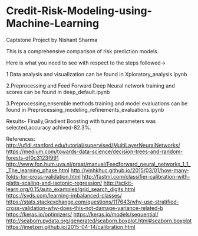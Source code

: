# Credit-Risk-Modeling-using-Machine-Learning
Captstone Project by Nishant Sharma

This is a comprehensive comparison of risk prediction models. 


Here is what you need to see with respect to the steps followed->

1.Data analysis and visualization can be found in Xploratory_analysis.ipynb


2.Preprocessing and Feed Forward Deep Neural network training and scores can be found in deep_default.ipynb

3.Preprocessing,ensemble methods training and model evaluations can be found in Preprocessing_modeling_refinements_evaluations.ipynb


Results-
Finally,Gradient Boosting with tuned parameters was selected,accuracy achived-82.3%.



References:
http://ufldl.stanford.edu/tutorial/supervised/MultiLayerNeuralNetworks/
https://medium.com/towards-data-science/decision-trees-and-random-forests-df0c3123f991
http://www.fon.hum.uva.nl/praat/manual/Feedforward_neural_networks_1_1__The_learning_phase.html
http://vinhkhuc.github.io/2015/03/01/how-many-folds-for-cross-validation.html
http://fastml.com/classifier-calibration-with-platts-scaling-and-isotonic-regression/
http://scikit-learn.org/0.15/auto_examples/grid_search_digits.html
https://svds.com/learning-imbalanced-classes/
https://stats.stackexchange.com/questions/117643/why-use-stratified-cross-validation-why-does-this-not-damage-variance-related-b
https://keras.io/optimizers/
https://keras.io/models/sequential/
http://seaborn.pydata.org/generated/seaborn.boxplot.html#seaborn.boxplot
https://jmetzen.github.io/2015-04-14/calibration.html
